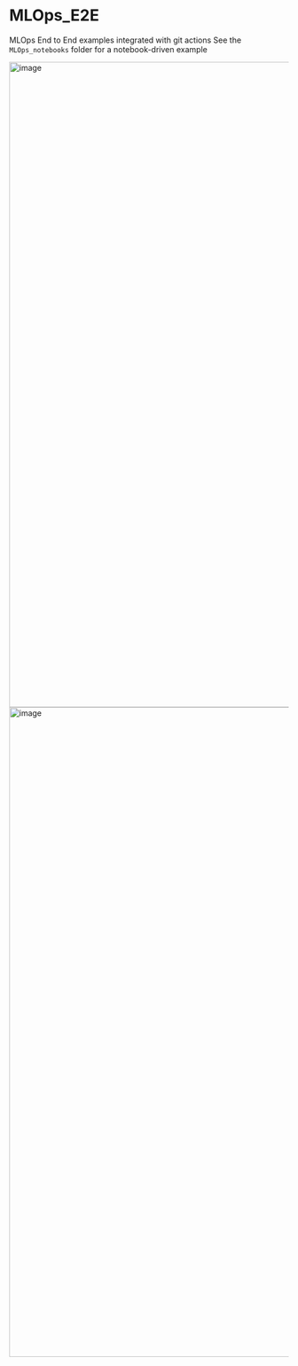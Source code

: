 # MLOps_E2E
MLOps End to End examples integrated with git actions
See the `MLOps_notebooks` folder for a notebook-driven example

<img width="1164" alt="image" src="https://user-images.githubusercontent.com/88062753/155654893-aeb64656-4b07-4d90-b2c7-7153c58082ca.png">


<img width="1172" alt="image" src="https://user-images.githubusercontent.com/88062753/155654990-843b4f04-5739-43a3-afcf-497392196fc2.png">
